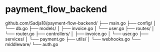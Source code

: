 # payment_flow_backend
github.com/Sadja18/payment-flow-backend/
├── main.go
├── config/
│   └── db.go
├── models/
│   ├── invoice.go
│   └── user.go
├── routes/
│   └── router.go
├── controllers/
│   ├── invoice.go
│   └── user.go
├── services/
│   └── payment.go
├── utils/
│   └── webhooks.go
└── middleware/
    └── auth.go
